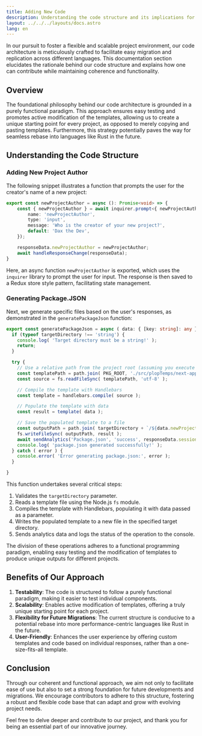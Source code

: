 ```yaml
---
title: Adding New Code
description: Understanding the code structure and its implications for future developments
layout: ../../../layouts/docs.astro
lang: en
---
```


In our pursuit to foster a flexible and scalable project environment, our code architecture is meticulously crafted to facilitate easy migration and replication across different languages. This documentation section elucidates the rationale behind our code structure and explains how one can contribute while maintaining coherence and functionality.

## Overview

The foundational philosophy behind our code architecture is grounded in a purely functional paradigm. This approach ensures easy testing and promotes active modification of the templates, allowing us to create a unique starting point for every project, as opposed to merely copying and pasting templates. Furthermore, this strategy potentially paves the way for seamless rebase into languages like Rust in the future.

## Understanding the Code Structure

### Adding New Project Author

The following snippet illustrates a function that prompts the user for the creator's name of a new project:

```typescript:cli/src/questions/frontend/index.ts
export const newProjectAuthor = async (): Promise<void> => {
    const { newProjectAuthor } = await inquirer.prompt<{ newProjectAuthor: string }>({
        name: 'newProjectAuthor',
        type: 'input',
        message: 'Who is the creator of your new project?',
        default: 'Dax the Dev', 
    });

    responseData.newProjectAuthor = newProjectAuthor;
    await handleResponseChange(responseData);
}
```

Here, an async function `newProjectAuthor` is exported, which uses the `inquirer` library to prompt the user for input. The response is then saved to a Redux store style pattern, facilitating state management.

### Generating Package.JSON

Next, we generate specific files based on the user's responses, as demonstrated in the `generatePackageJson` function:

```typescript:cli/src/actions/index.ts
export const generatePackageJson = async ( data: { [key: string]: any }, targetDirectory: string, ) => {
  if (typeof targetDirectory !== 'string') {
    console.log( 'Target directory must be a string!' );
    return;
  }

  try {
    // Use a relative path from the project root (assuming you execute the script from the project root)
    const templatePath = path.join( PKG_ROOT, './src/plopTemps/next-app/package.json.hbs' );
    const source = fs.readFileSync( templatePath, 'utf-8' );

    // Compile the template with Handlebars
    const template = handlebars.compile( source );

    // Populate the template with data
    const result = template( data );

    // Save the populated template to a file
    const outputPath = path.join( targetDirectory + `/${data.newProjectName}`, 'package.json' );
    fs.writeFileSync( outputPath, result );
    await sendAnalytics('Package.json', 'success', responseData.sessionID as string);
    console.log( 'package.json generated successfully!' );
  } catch ( error ) {
    console.error( 'Error generating package.json:', error );
  }

}
```

This function undertakes several critical steps:

1. Validates the `targetDirectory` parameter.
2. Reads a template file using the Node.js `fs` module.
3. Compiles the template with Handlebars, populating it with data passed as a parameter.
4. Writes the populated template to a new file in the specified target directory.
5. Sends analytics data and logs the status of the operation to the console.

The division of these operations adheres to a functional programming paradigm, enabling easy testing and the modification of templates to produce unique outputs for different projects.

## Benefits of Our Approach

1. **Testability**: The code is structured to follow a purely functional paradigm, making it easier to test individual components.
2. **Scalability**: Enables active modification of templates, offering a truly unique starting point for each project.
3. **Flexibility for Future Migrations**: The current structure is conducive to a potential rebase into more performance-centric languages like Rust in the future.
4. **User-Friendly**: Enhances the user experience by offering custom templates and code based on individual responses, rather than a one-size-fits-all template.

## Conclusion

Through our coherent and functional approach, we aim not only to facilitate ease of use but also to set a strong foundation for future developments and migrations. We encourage contributors to adhere to this structure, fostering a robust and flexible code base that can adapt and grow with evolving project needs.

Feel free to delve deeper and contribute to our project, and thank you for being an essential part of our innovative journey.
